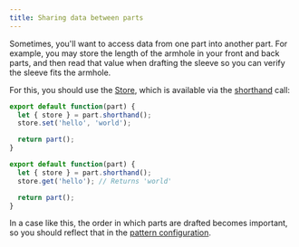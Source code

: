 ```yaml
---
title: Sharing data between parts
---
```


Sometimes, you'll want to access data from one part into another part. For example, you may store the length of the armhole in your front and back parts, and then read that value when drafting the sleeve so you can verify the sleeve fits the armhole.

For this, you should use the [Store](/api/store), which is available via the [shorthand](/concepts/shorthand) call:

```js
export default function(part) {
  let { store } = part.shorthand();
  store.set('hello', 'world');

  return part();
}
```

```js
export default function(part) {
  let { store } = part.shorthand();
  store.get('hello'); // Returns 'world'

  return part();
}
```

In a case like this, the order in which parts are drafted becomes important, so you should reflect that in the [pattern configuration](/config).

